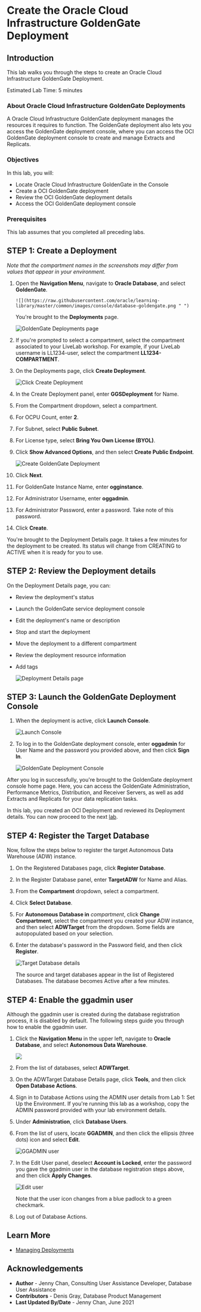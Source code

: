 # Create the Oracle Cloud Infrastructure GoldenGate Deployment

## Introduction

This lab walks you through the steps to create an Oracle Cloud Infrastructure GoldenGate Deployment.

Estimated Lab Time: 5 minutes

### About Oracle Cloud Infrastructure GoldenGate Deployments
A Oracle Cloud Infrastructure GoldenGate deployment manages the resources it requires to function. The GoldenGate deployment also lets you access the GoldenGate deployment console, where you can access the OCI GoldenGate deployment console to create and manage Extracts and Replicats.

### Objectives

In this lab, you will:
* Locate Oracle Cloud Infrastructure GoldenGate in the Console
* Create a OCI GoldenGate deployment
* Review the OCI GoldenGate deployment details
* Access the OCI GoldenGate deployment console

### Prerequisites

This lab assumes that you completed all preceding labs.

## **STEP 1**: Create a Deployment

*Note that the compartment names in the screenshots may differ from values that appear in your environment.*

1.  Open the **Navigation Menu**, navigate to **Oracle Database**, and select **GoldenGate**.

		![](https://raw.githubusercontent.com/oracle/learning-library/master/common/images/console/database-goldengate.png " ")

    You're brought to the **Deployments** page.

    ![GoldenGate Deployments page](images/01-01-02a.png "Deployments page")

2.  If you're prompted to select a compartment, select the compartment associated to your LiveLab workshop. For example, if your LiveLab username is LL1234-user, select the compartment **LL1234-COMPARTMENT**.

2.  On the Deployments page, click **Create Deployment**.

    ![Click Create Deployment](images/01-02-01.png "Create a deployment")

3.  In the Create Deployment panel, enter **GGSDeployment** for Name.

4.  From the Compartment dropdown, select a compartment.

5.  For OCPU Count, enter **2**.

6.  For Subnet, select **Public Subnet**.

7.  For License type, select **Bring You Own License (BYOL)**.

8.  Click **Show Advanced Options**, and then select **Create Public Endpoint**.

    ![Create GoldenGate Deployment](images/01-02_create_deployment_panel.png "Create GoldenGate Deployment")

9.  Click **Next**.

10. For GoldenGate Instance Name, enter **ogginstance**.

11. For Administrator Username, enter **oggadmin**.

12. For Administrator Password, enter a password. Take note of this password.

13. Click **Create**.

You're brought to the Deployment Details page. It takes a few minutes for the deployment to be created. Its status will change from CREATING to ACTIVE when it is ready for you to use.

## **STEP 2:** Review the Deployment details

On the Deployment Details page, you can:

* Review the deployment's status
* Launch the GoldenGate service deployment console
* Edit the deployment's name or description
* Stop and start the deployment
* Move the deployment to a different compartment
* Review the deployment resource information
* Add tags

    ![Deployment Details page](images/01-03-gg_deployment_details.png "GoldenGate Deployment details")

## **STEP 3:** Launch the GoldenGate Deployment Console

1. When the deployment is active, click **Launch Console**.

    ![Launch Console](images/04-01-ggs-launchconsole.png)

2. To log in to the GoldenGate deployment console, enter **oggadmin** for User Name and the password you provided above, and then click **Sign In**.

    ![GoldenGate Deployment Console](images/04-02-ggs-deploymentconsole-signin.png)

After you log in successfully, you're brought to the GoldenGate deployment console home page. Here, you can access the GoldenGate Administration, Performance Metrics, Distribution, and Receiver Servers, as well as add Extracts and Replicats for your data replication tasks.

In this lab, you created an OCI Deployment and reviewed its Deployment details. You can now proceed to the next [lab](#next).

## **STEP 4:** Register the Target Database

Now, follow the steps below to register the target Autonomous Data Warehouse \(ADW\) instance.

1.  On the Registered Databases page, click **Register Database**.

2.  In the Register Database panel, enter **TargetADW** for Name and Alias.

3.  From the **Compartment** dropdown, select a compartment.

4.  Click **Select Database**.

5.  For **Autonomous Database in** *compartment*, click **Change Compartment**, select the compartment you created your ADW instance, and then select **ADWTarget** from the dropdown. Some fields are autopopulated based on your selection.

6.  Enter the database's password in the Password field, and then click **Register**.

    ![Target Database details](images/02_10-ggs-regDB_target.png)

    The source and target databases appear in the list of Registered Databases. The database becomes Active after a few minutes.

## **STEP 4:** Enable the ggadmin user

Although the ggadmin user is created during the database registration process, it is disabled by default. The following steps guide you through how to enable the ggadmin user.

1.  Click the **Navigation Menu** in the upper left, navigate to **Oracle Database**, and select **Autonomous Data Warehouse**.

	![](https://raw.githubusercontent.com/oracle/learning-library/master/common/images/console/database-adw.png " ")

2.  From the list of databases, select **ADWTarget**.

3.  On the ADWTarget Database Details page, click **Tools**, and then click **Open Database Actions**.

4.  Sign in to Database Actions using the ADMIN user details from Lab 1: Set Up the Environment. If you're running this lab as a workshop, copy the ADMIN password provided with your lab environment details.

5.  Under **Administration**, click **Database Users**.

6.  From the list of users, locate **GGADMIN**, and then click the ellipsis (three dots) icon and select **Edit**.

    ![GGADMIN user](images/02-06-locked.png)

7.  In the Edit User panel, deselect **Account is Locked**, enter the password you gave the ggadmin user in the database registration steps above, and then click **Apply Changes**.

    ![Edit user](images/02-07-edit.png)

    Note that the user icon changes from a blue padlock to a green checkmark.

8.  Log out of Database Actions.

## Learn More

* [Managing Deployments](https://docs.oracle.com/en/cloud/paas/goldengate-service/using/deployments.html)

## Acknowledgements
* **Author** - Jenny Chan, Consulting User Assistance Developer, Database User Assistance
* **Contributors** -  Denis Gray, Database Product Management
* **Last Updated By/Date** - Jenny Chan, June 2021
